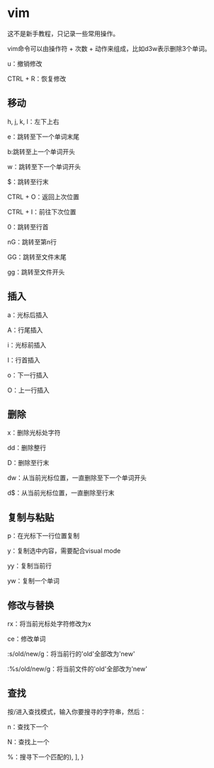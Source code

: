 # vim

这不是新手教程，只记录一些常用操作。

vim命令可以由操作符 + 次数 + 动作来组成，比如d3w表示删除3个单词。

u：撤销修改

CTRL + R：恢复修改

## 移动

h, j, k, l：左下上右

e：跳转至下一个单词末尾

b:跳转至上一个单词开头

w：跳转至下一个单词开头

$：跳转至行末

CTRL + O：返回上次位置

CTRL + I：前往下次位置

0：跳转至行首

nG：跳转至第n行

GG：跳转至文件末尾

gg：跳转至文件开头

## 插入

a：光标后插入

A：行尾插入

i：光标前插入

I：行首插入

o：下一行插入

O：上一行插入

## 删除

x：删除光标处字符

dd：删除整行

D：删除至行末

dw：从当前光标位置，一直删除至下一个单词开头

d$：从当前光标位置，一直删除至行末


## 复制与粘贴

p：在光标下一行位置复制

y：复制选中内容，需要配合visual mode

yy：复制当前行

yw：复制一个单词





## 修改与替换

rx：将当前光标处字符修改为x

ce：修改单词

:s/old/new/g：将当前行的'old'全部改为'new'

:%s/old/new/g：将当前文件的'old'全部改为'new'


## 查找

按/进入查找模式，输入你要搜寻的字符串，然后：

n：查找下一个

N：查找上一个

%：搜寻下一个匹配的), ], }












